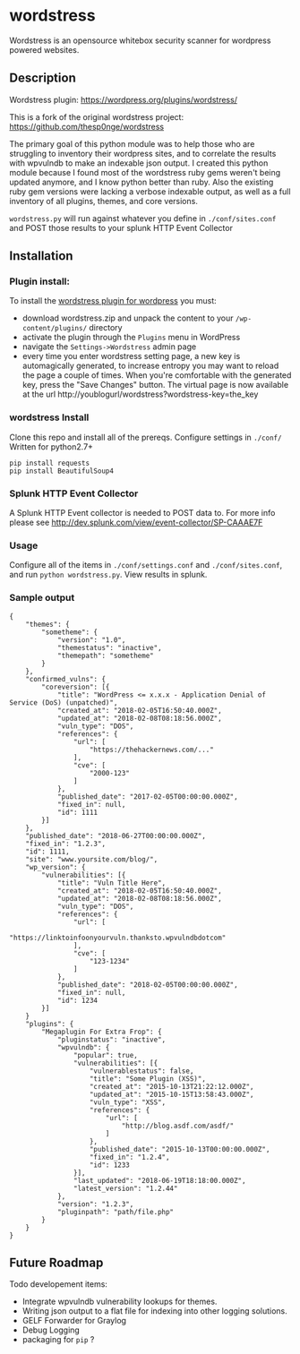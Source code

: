 # wordstress

Wordstress is an opensource whitebox security scanner for wordpress powered websites. 

## Description

Wordstress plugin: https://wordpress.org/plugins/wordstress/

This is a fork of the original wordstress project:
https://github.com/thesp0nge/wordstress

The primary goal of this python module was to help those who are struggling to inventory their wordpress sites, and to correlate the results with wpvulndb to make an indexable json output. I created this python module because I found most of the wordstress ruby gems weren't being updated anymore, and I know python better than ruby. Also the existing ruby gem versions were lacking a verbose indexable output, as well as a full inventory of all plugins, themes, and core versions.

`wordstress.py` will run against whatever you define in `./conf/sites.conf` and POST those results to your splunk HTTP Event Collector

## Installation
### Plugin install:
To install the [wordstress plugin for
wordpress](https://wordpress.org/plugins/wordstress/) you must:

* download wordstress.zip and unpack the content to your `/wp-content/plugins/` directory
* activate the plugin through the `Plugins` menu in WordPress
* navigate the `Settings->Wordstress` admin page
* every time you enter wordstress setting page, a new key is automagically
  generated, to increase entropy you may want to reload the page a couple of
  times. When you're comfortable with the generated key, press the "Save Changes"
  button.
  The virtual page is now available at the url http://youblogurl/wordstress?wordstress-key=the_key

### wordstress Install

Clone this repo and install all of the prereqs. Configure settings in `./conf/`  Written for python2.7+ 
```
pip install requests
pip install BeautifulSoup4
```

### Splunk HTTP Event Collector

A Splunk HTTP Event collector is needed to POST data to. For more info please see http://dev.splunk.com/view/event-collector/SP-CAAAE7F 

### Usage

Configure all of the items in `./conf/settings.conf` and `./conf/sites.conf`, and run `python wordstress.py`. View results in splunk. 

### Sample output

```
{
	"themes": {
		"sometheme": {
			"version": "1.0",
			"themestatus": "inactive",
			"themepath": "sometheme"
		}
	},
	"confirmed_vulns": {
		"coreversion": [{
			"title": "WordPress <= x.x.x - Application Denial of Service (DoS) (unpatched)",
			"created_at": "2018-02-05T16:50:40.000Z",
			"updated_at": "2018-02-08T08:18:56.000Z",
			"vuln_type": "DOS",
			"references": {
				"url": [
					"https://thehackernews.com/..."
				],
				"cve": [
					"2000-123"
				]
			},
			"published_date": "2017-02-05T00:00:00.000Z",
			"fixed_in": null,
			"id": 1111
		}]
	},
	"published_date": "2018-06-27T00:00:00.000Z",
	"fixed_in": "1.2.3",
	"id": 1111,
	"site": "www.yoursite.com/blog/",
	"wp_version": {
		"vulnerabilities": [{
			"title": "Vuln Title Here",
			"created_at": "2018-02-05T16:50:40.000Z",
			"updated_at": "2018-02-08T08:18:56.000Z",
			"vuln_type": "DOS",
			"references": {
				"url": [
					"https://linktoinfoonyourvuln.thanksto.wpvulndbdotcom"
				],
				"cve": [
					"123-1234"
				]
			},
			"published_date": "2018-02-05T00:00:00.000Z",
			"fixed_in": null,
			"id": 1234
		}]
	}
	"plugins": {
		"Megaplugin For Extra Frop": {
			"pluginstatus": "inactive",
			"wpvulndb": {
				"popular": true,
				"vulnerabilities": [{
					"vulnerablestatus": false,
					"title": "Some Plugin (XSS)",
					"created_at": "2015-10-13T21:22:12.000Z",
					"updated_at": "2015-10-15T13:58:43.000Z",
					"vuln_type": "XSS",
					"references": {
						"url": [
							"http://blog.asdf.com/asdf/"
						]
					},
					"published_date": "2015-10-13T00:00:00.000Z",
					"fixed_in": "1.2.4",
					"id": 1233
				}],
				"last_updated": "2018-06-19T18:18:00.000Z",
				"latest_version": "1.2.44"
			},
			"version": "1.2.3",
			"pluginpath": "path/file.php"
		}
	}
}
```




## Future Roadmap 

Todo developement items:
* Integrate wpvulndb vulnerability lookups for themes.
* Writing json output to a flat file for indexing into other logging solutions.
* GELF Forwarder for Graylog
* Debug Logging
* packaging for `pip` ?

